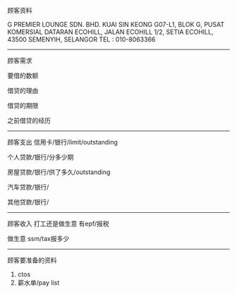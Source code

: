 顾客资料

G PREMIER LOUNGE SDN. BHD. 
KUAI SIN KEONG G07-L1, BLOK G, PUSAT KOMERSIAL DATARAN ECOHILL, JALAN ECOHILL 1/2, SETIA ECOHILL, 43500 SEMENYIH, SELANGOR TEL : 010-8063366

-----------------
顾客需求


要借的数额

借贷的理由

借贷的期限

之前借贷的经历


--------------
顾客支出
信用卡/银行/limit/outstanding


个人贷款/银行/分多少期

房屋贷款/银行/供了多久/outstanding

汽车贷款/银行/


其他贷款/银行/

-----------
顾客收入
打工还是做生意
有epf/报税

做生意 ssm/tax报多少

-------
顾客要准备的资料
1. ctos
2. 薪水单/pay list




